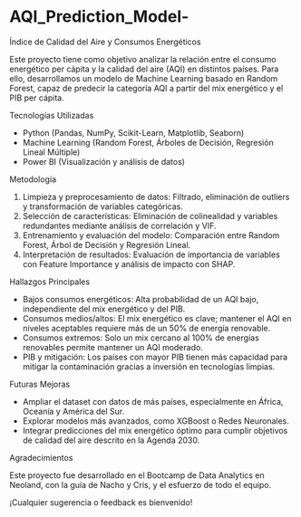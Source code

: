 # AQI_Prediction_Model-

Índice de Calidad del Aire y Consumos Energéticos

Este proyecto tiene como objetivo analizar la relación entre el consumo energético per cápita y la calidad del aire (AQI) en distintos países. Para ello, desarrollamos un modelo de Machine Learning basado en Random Forest, capaz de predecir la categoría AQI a partir del mix energético y el PIB per cápita.

Tecnologías Utilizadas
- Python (Pandas, NumPy, Scikit-Learn, Matplotlib, Seaborn)
- Machine Learning (Random Forest, Árboles de Decisión, Regresión Lineal Múltiple)
- Power BI (Visualización y análisis de datos)

Metodología
1.	Limpieza y preprocesamiento de datos: Filtrado, eliminación de outliers y transformación de variables categóricas.
2.	Selección de características: Eliminación de colinealidad y variables redundantes mediante análisis de correlación y VIF.
3.	Entrenamiento y evaluación del modelo: Comparación entre Random Forest, Árbol de Decisión y Regresión Lineal.
4.	Interpretación de resultados: Evaluación de importancia de variables con Feature Importance y análisis de impacto con SHAP.

Hallazgos Principales
-	Bajos consumos energéticos: Alta probabilidad de un AQI bajo, independiente del mix energético y del PIB.
-	Consumos medios/altos: El mix energético es clave; mantener el AQI en niveles aceptables requiere más de un 50% de energía renovable.
-	Consumos extremos: Solo un mix cercano al 100% de energías renovables permite mantener un AQI moderado.
-	PIB y mitigación: Los países con mayor PIB tienen más capacidad para mitigar la contaminación gracias a inversión en tecnologías limpias.

Futuras Mejoras
-	Ampliar el dataset con datos de más países, especialmente en África, Oceanía y América del Sur.
-	Explorar modelos más avanzados, como XGBoost o Redes Neuronales.
-	Integrar predicciones del mix energético óptimo para cumplir objetivos de calidad del aire descrito en la Agenda 2030.

Agradecimientos

Este proyecto fue desarrollado en el Bootcamp de Data Analytics en Neoland, con la guía de Nacho y Cris, y el esfuerzo de todo el equipo.

¡Cualquier sugerencia o feedback es bienvenido!

